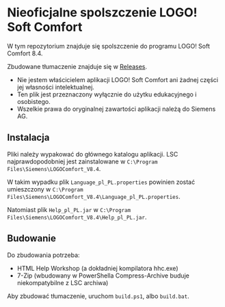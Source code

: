 # Nieoficjalne spolszczenie LOGO! Soft Comfort

W tym repozytorium znajduje się spolszczenie do programu LOGO! Soft Comfort 8.4.

Zbudowane tłumaczenie znajduje się w [Releases]("https://github.com/bonk-dev/lsc-spolszczenie/releases").

- Nie jestem właścicielem aplikacji LOGO! Soft Comfort ani żadnej części jej własności intelektualnej.
- Ten plik jest przeznaczony wyłącznie do użytku edukacyjnego i osobistego.
- Wszelkie prawa do oryginalnej zawartości aplikacji należą do Siemens AG.

## Instalacja

Pliki należy wypakować do głównego katalogu aplikacji.
LSC najprawdopodobniej jest zainstalowane w `C:\Program Files\Siemens\LOGOComfort_V8.4`.

W takim wypadku plik `Language_pl_PL.properties` powinien zostać umieszczony w `C:\Program Files\Siemens\LOGOComfort_V8.4\Language_pl_PL.properties`.

Natomiast plik `Help_pl_PL.jar` w `C:\Program Files\Siemens\LOGOComfort_V8.4\Help_pl_PL.jar`.

## Budowanie

Do zbudowania potrzeba:
- HTML Help Workshop (a dokładniej kompilatora hhc.exe)
- 7-Zip (wbudowany w PowerShella Compress-Archive buduje niekompatybilne z LSC archiwa)

Aby zbudować tłumaczenie, uruchom `build.ps1`, albo `build.bat`.
